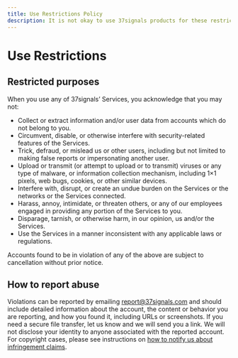 ```yaml
---
title: Use Restrictions Policy
description: It is not okay to use 37signals products for these restricted purposes.
---
```


# Use Restrictions

## Restricted purposes

When you use any of 37signals’ Services, you acknowledge that you may not:

* Collect or extract information and/or user data from accounts which do not belong to you.
* Circumvent, disable, or otherwise interfere with security-related features of the Services.
* Trick, defraud, or mislead us or other users, including but not limited to making false reports or impersonating another user.
* Upload or transmit (or attempt to upload or to transmit) viruses or any type of malware, or information collection mechanism, including 1×1 pixels, web bugs, cookies, or other similar devices.
* Interfere with, disrupt, or create an undue burden on the Services or the networks or the Services connected.
* Harass, annoy, intimidate, or threaten others, or any of our employees engaged in providing any portion of the Services to you.
* Disparage, tarnish, or otherwise harm, in our opinion, us and/or the Services.
* Use the Services in a manner inconsistent with any applicable laws or regulations.

Accounts found to be in violation of any of the above are subject to cancellation without prior notice.

## How to report abuse

Violations can be reported by emailing [report@37signals.com](mailto:report@37signals.com) and should include detailed information about the account, the content or behavior you are reporting, and how you found it, including URLs or screenshots. If you need a secure file transfer, let us know and we will send you a link. We will not disclose your identity to anyone associated with the reported account. For copyright cases, please see instructions on [how to notify us about infringement claims](../copyright/index.md).
